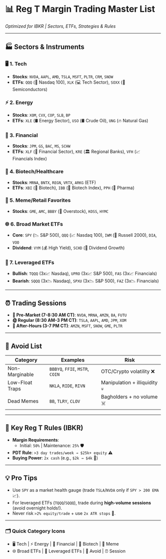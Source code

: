 # 📊 Reg T Margin Trading Master List  
*Optimized for IBKR | Sectors, ETFs, Strategies & Rules*  

---

## 🏭 **Sectors & Instruments**  

### 🖥️ 1. **Tech**  
- **Stocks**: `NVDA`, `AAPL`, `AMD`, `TSLA`, `MSFT`, `PLTR`, `CRM`, `SNOW`  
- **ETFs**: `QQQ` (🚀 Nasdaq 100), `XLK` (💻 Tech Sector), `SOXX` (🔌 Semiconductors)  

### ⚡ 2. **Energy**  
- **Stocks**: `XOM`, `CVX`, `COP`, `SLB`, `BP`  
- **ETFs**: `XLE` (🛢️ Energy Sector), `USO` (🛢️ Crude Oil), `UNG` (🔥 Natural Gas)  

### 💼 3. **Financial**  
- **Stocks**: `JPM`, `GS`, `BAC`, `MS`, `SCHW`  
- **ETFs**: `XLF` (🏦 Financial Sector), `KRE` (🏛️ Regional Banks), `VFH` (📈 Financials Index)  

### 🧬 4. **Biotech/Healthcare**  
- **Stocks**: `MRNA`, `BNTX`, `REGN`, `VRTX`, `ARKG` (ETF)  
- **ETFs**: `XBI` (🧪 Biotech), `IBB` (💊 Biotech Index), `PPH` (💉 Pharma)  

### 🚀 5. **Meme/Retail Favorites**  
- **Stocks**: `GME`, `AMC`, `BBBY` (🔄 Overstock), `KOSS`, `HYMC`  

### 🌐 6. **Broad Market ETFs**  
- **Core**: `SPY` (📉 S&P 500), `QQQ` (📈 Nasdaq 100), `IWM` (🐤 Russell 2000), `DIA`, `VOO`  
- **Dividend**: `VYM` (💰 High Yield), `SCHD` (💸 Dividend Growth)  

### 🚨 7. **Leveraged ETFs**  
- **Bullish**: `TQQQ` (3x📈 Nasdaq), `UPRO` (3x📈 S&P 500), `FAS` (3x📈 Financials)  
- **Bearish**: `SQQQ` (3x📉 Nasdaq), `SPXU` (3x📉 S&P 500), `FAZ` (3x📉 Financials)  

---

## ⏰ **Trading Sessions**  
- **🌅 Pre-Market (7-8:30 AM CT)**: `NVDA`, `MRNA`, `AMZN`, `BA`, `FUTU`  
- **🌞 Regular (8:30 AM-3 PM CT)**: `TSLA`, `AAPL`, `AMD`, `JPM`, `XOM`  
- **🌙 After-Hours (3-7 PM CT)**: `AMZN`, `MSFT`, `SNOW`, `GME`, `PLTR`  

---

## 🚫 **Avoid List**  

| **Category**       | **Examples**                   | **Risk**                          |  
|---------------------|--------------------------------|-----------------------------------|  
| Non-Marginable      | `BBBYQ`, `FFIE`, `MSTR`, `COIN`| OTC/Crypto volatility ❌           |  
| Low-Float Traps     | `NKLA`, `RIDE`, `RIVN`         | Manipulation + illiquidity 💀     |  
| Dead Memes          | `BB`, `TLRY`, `CLOV`           | Bagholders + no volume ☠️         |  

---

## 📜 **Key Reg T Rules (IBKR)**  
- **Margin Requirements**:  
  - Initial: `50%` | Maintenance: `25%` 🛡️  
- **PDT Rule**: `>3 day trades/week → $25k+ equity` ⚠️  
- **Buying Power**: `2x cash` (e.g., `$2k → $4k` 💸)  

---

## 💡 **Pro Tips**  
- Use `SPY` as a market health gauge (trade `TSLA`/`NVDA` only if `SPY > 200 EMA` 📈).  
- For leveraged ETFs (`TQQQ`/`SQQQ`), trade during **high-volume sessions** (avoid overnight holds!).  
- Never risk `>2% equity/trade` + use `2x ATR stops` 🔐.  

---

### 🗂️ **Quick Category Icons**  
- 🖥️ Tech | ⚡ Energy | 💼 Financial | 🧬 Biotech | 🚀 Meme  
- 🌐 Broad ETFs | 🚨 Leveraged ETFs | 🚫 Avoid | ⏰ Session  
